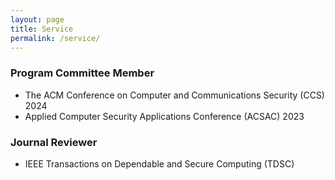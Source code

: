 ```yaml
---
layout: page
title: Service
permalink: /service/
---
```


### Program Committee Member

- The ACM Conference on Computer and Communications Security (CCS) 2024
- Applied Computer Security Applications Conference (ACSAC) 2023

### Journal Reviewer 

- IEEE Transactions on Dependable and Secure Computing (TDSC)
